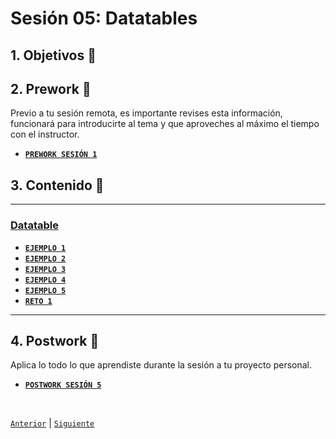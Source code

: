 # Sesión 05: Datatables

<div>

## 1. Objetivos :dart:

## 2. Prework :notebook_with_decorative_cover:

Previo a tu sesión remota, es importante revises esta información, funcionará para introducirte al tema y que aproveches al máximo el tiempo con el instructor.

- [**`PREWORK SESIÓN 1`**](https://github.com/bot-jcris/RPA-UiPath-Pepsico-2021/raw/main/Session-05/material/Prework_%20Sesi%C3%B3n%205_Datatable.pdf)

## 3. Contenido :blue_book:

---

### <ins>Datatable</ins>

- [**`EJEMPLO 1`**](Ejemplo-01/README.md)
- [**`EJEMPLO 2`**](Ejemplo-02/README.md)
- [**`EJEMPLO 3`**](Ejemplo-03/README.md)
- [**`EJEMPLO 4`**](Ejemplo-04/README.md)
- [**`EJEMPLO 5`**](Ejemplo-05/README.md)
- [**`RETO 1`**](Challengue-01/README.md)

---

## 4. Postwork :memo:
Aplica lo todo lo que aprendiste durante la sesión a tu proyecto personal.

- [**`POSTWORK SESIÓN 5`**](Postwork/README.md)

<br>

[`Anterior`](../Session-04/README.md) | [`Siguiente`](../Session-06/README.md)

</div>
